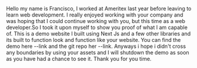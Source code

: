 Hello my name is Francisco, I worked at Ameritex last year before leaving to learn web development. I really enjoyed working with your company and was hoping that I could continue working with you, but this time as a web developer.So I took it upon myself to show you proof of what I am capable of. This is a demo website I built using Next Js and a few other libraries and its built to function look and function like your website. You can find the demo here --link and the git repo her --link. Anyways i hope i didn't cross any boundaries by using your assets and I will shutdown the demo as soon as you have had a chance to see it. Thank you for you time.
